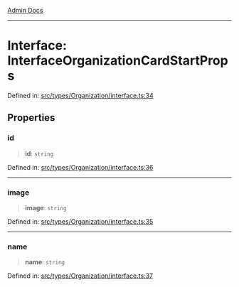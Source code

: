 [Admin Docs](/)

***

# Interface: InterfaceOrganizationCardStartProps

Defined in: [src/types/Organization/interface.ts:34](https://github.com/PalisadoesFoundation/talawa-admin/blob/main/src/types/Organization/interface.ts#L34)

## Properties

### id

> **id**: `string`

Defined in: [src/types/Organization/interface.ts:36](https://github.com/PalisadoesFoundation/talawa-admin/blob/main/src/types/Organization/interface.ts#L36)

***

### image

> **image**: `string`

Defined in: [src/types/Organization/interface.ts:35](https://github.com/PalisadoesFoundation/talawa-admin/blob/main/src/types/Organization/interface.ts#L35)

***

### name

> **name**: `string`

Defined in: [src/types/Organization/interface.ts:37](https://github.com/PalisadoesFoundation/talawa-admin/blob/main/src/types/Organization/interface.ts#L37)
